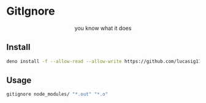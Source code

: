 
# GitIgnore
<p align="center">you know what it does </p>


## Install
```sh
deno install -f --allow-read --allow-write https://github.com/lucasig11/gitignore/blob/master/mod.ts
```

## Usage
```sh
gitignore node_modules/ "*.out" "*.o"
```
